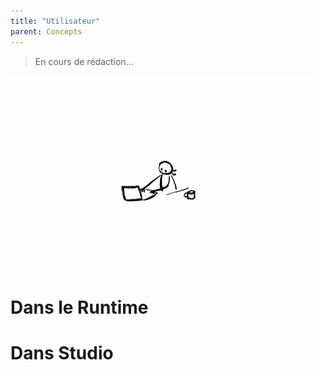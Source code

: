 ```yaml
---
title: "Utilisateur"
parent: Concepts
---
```


> En cours de rédaction...

![SynApps](../assets/under-progress.gif)


# Dans le Runtime

# Dans Studio
